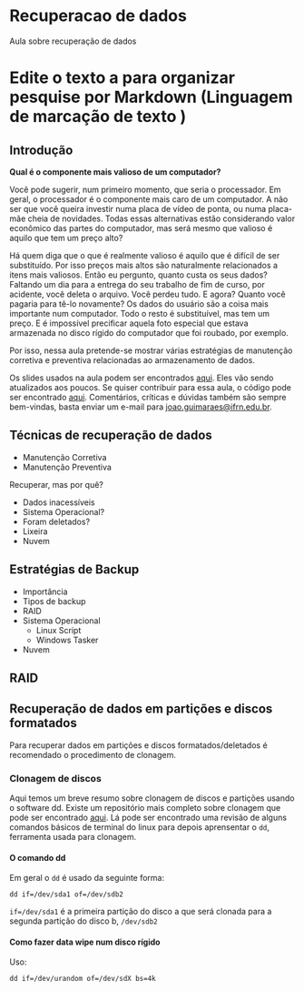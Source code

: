 # Recuperacao de dados
Aula sobre recuperação de dados

# Edite o texto a para organizar pesquise por  Markdown (Linguagem de marcação de texto )


## Introdução

**Qual é o componente mais valioso de um computador?**

Você pode sugerir, num primeiro momento, que seria o processador. Em geral, o processador é o componente mais caro de um computador. A não ser que você queira investir numa placa de vídeo de ponta, ou numa placa-mãe cheia de novidades. Todas essas alternativas estão considerando valor econômico das partes do computador, mas será mesmo que valioso é aquilo que tem um preço alto?

Há quem diga que o que é realmente valioso é aquilo que é difícil de ser substituído. Por isso preços mais altos são naturalmente relacionados a itens mais valiosos. Então eu pergunto, quanto custa os seus dados?
Faltando um dia para a entrega do seu trabalho de fim de curso, por acidente, você deleta o arquivo. Você perdeu tudo. E agora? Quanto você pagaria para tê-lo novamente? Os dados do usuário são a coisa mais importante num computador. Todo o resto é substituível, mas tem um preço. E é impossível precificar aquela foto especial que estava armazenada no disco rígido do computador que foi roubado, por exemplo.

Por isso, nessa aula pretende-se mostrar várias estratégias de manutenção corretiva e preventiva relacionadas ao armazenamento de dados.

Os slides usados na aula podem ser encontrados [aqui](https://jp-guimaraes.github.io/data_recovery). Eles vão sendo atualizados aos poucos. Se quiser contribuir para essa aula, o código pode ser encontrado [aqui](https://github.com/jp-guimaraes/data_recovery). Comentários, críticas e dúvidas também são sempre bem-vindas, basta enviar um e-mail para <joao.guimaraes@ifrn.edu.br>. 

## Técnicas de recuperação de dados

* Manutenção Corretiva
* Manutenção Preventiva

Recuperar, mas por quê?
* Dados inacessíveis
*	Sistema Operacional?
*	Foram deletados?
*	Lixeira
* Nuvem
	
## Estratégias de Backup
* Importância 
* Tipos de backup
* RAID
* Sistema Operacional
  * Linux
    Script
  * Windows
    Tasker
* Nuvem

## RAID

## Recuperação de dados em partições e discos formatados
Para recuperar dados em partições e discos formatados/deletados é recomendado o procedimento de clonagem.

### Clonagem de discos
Aqui temos um breve resumo sobre clonagem de discos e partições usando o software dd. Existe um repositório mais completo sobre clonagem que pode ser encontrado [aqui](https://github.com/jp-guimaraes/clonagem). Lá pode ser encontrado uma revisão de alguns comandos básicos de terminal do linux para depois aprensentar o `dd`, ferramenta usada para clonagem.

#### O comando dd
Em geral o `dd` é usado da seguinte forma:

```shell
dd if=/dev/sda1 of=/dev/sdb2
```
`if=/dev/sda1` é a primeira partição do disco a que será clonada para a segunda partição do disco b, `/dev/sdb2`


#### Como fazer data wipe num disco rígido

Uso:
```shell
dd if=/dev/urandom of=/dev/sdX bs=4k
```
